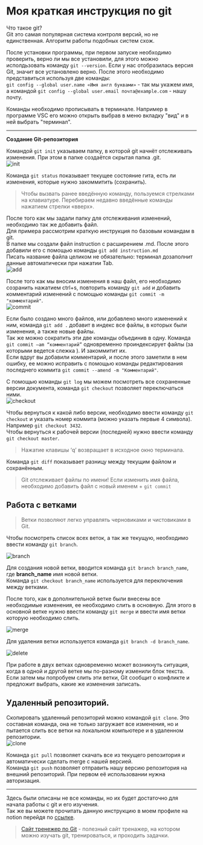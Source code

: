 # Моя краткая инструкция по git

Что такое git?  
Git это самая популярная система контроля версий, но не единственная. Алгоритм работы подобных систем схож.

После установки программы, при первом запуске необходимо проверить, верно ли мы все установили, для этого можно исполдьзовать команду `git --version`. Если у нас отобразилась версия Git, значит все установлено верно. После этого необходимо представиться используя две команды:  
`git config --global user.name «Имя англ буквами»` - так мы укажем имя,  а командой `git config --global user.email почта@example.com` - нашу почту.

Команды необходимо прописывать в терминале. Например в программе VSC его можно открыть выбрав в меню вкладку "вид" и в ней выбрать "терминал". 
****
**Создание Git-репозитория** 

Командой `git init` указываем папку, в которой git начнёт отслеживать изменения. При этом в папке создаётся скрытая папка .git.  
![init](https://i.postimg.cc/jjn48hn3/1.png)

Команда `git status` показывает текущее состояние гита, есть ли изменения, которые нужно закоммитить (сохранить).

>Чтобы вызвать ранее введённую команду, пользуемся стрелками на клавиатуре. Перебираем недавно введённые команды нажатием стрелки «вверх». 

После того как мы задали папку для отслеживания изменений, необходимо так же добавить файл.  
Для примера рассмотрим краткую инструкция по базовым командам в git.  
В папке мы создали файл instruction с расширением .md. После этого добавили его с помощью команды `git add instruction.md`  
Писать название файла целиком не обязательно: терминал дозаполнит данные автоматически при нажатии Tab.  
![add](https://i.postimg.cc/MpMBxpZv/2.png)

После того как мы вносим изменения в наш файл, его необходимо созранить нажатием ctrl+s, повторить команду `git add` и добавить комментарий изменений с помощью команды `git commit -m "комментарий"`.  
![commit](https://i.postimg.cc/zGgy62ph/3.png)   

Если было создано много файлов, или добавлено много изменений к ним, команда `git add .` добавит в индекс все файлы, в которых были изменения, а также новые файлы.  
Так же можно сократить эти две команды объединив в одну. Команда `git commit –am “комментарий”` одновременно проиндексирует файлы (за которыми ведется слежка ). И закоммитит их.  
Если вдруг вы добавили комментарий, и после этого заметили в нем ошибку, ее можно исправить с помощью команды редактирования последнего коммита `git commit --amend -m "Комментарий"`.

С помощью команды `git log` мы можем посмотреть все сохраненные версии документа, команда `git checkout` позволяет переключаться ними.   
![checkout](https://alexey-gb.notion.site/image/https%3A%2F%2Fs3-us-west-2.amazonaws.com%2Fsecure.notion-static.com%2F118768ad-14b7-41f8-a5d2-5c46a217b929%2FScreenshot_19.png?table=block&id=de7cbc9b-940d-4d78-8141-90d5e99a0ab0&spaceId=420e7e96-0936-4fa2-aca3-a807f3c60cc3&width=1590&userId=&cache=v2) 

Чтобы вернуться к какой либо версии, необходимо ввести команду `git checkout` и указать номер коммита (можно указать первые 4 символа). Например `git checkout 3432`.  
Чтобы вернуться к рабочей версии (последней) нужно ввести команду `git checkout master`.

>Нажатие клавишы ‘q’ возвращает в исходное окно терминала.

Команда `git diff` показывает разницу между текущим файлом и сохранённым. 

>Git отслеживает файлы по имени! 
Если изменить имя файла, необходимо добавить файл с новый именем + `git commit`

## Работа с ветками

 > Ветки позволяют легко управлять черновиками и чистовиками в Git.

 Чтобы посмотреть список всех веток, а так же текущую, необходимо ввести команду `git branch`.  

![branch](https://alexey-gb.notion.site/image/https%3A%2F%2Fs3-us-west-2.amazonaws.com%2Fsecure.notion-static.com%2F0945e9bb-c914-4b6c-bdea-4782441e58c7%2FScreenshot_26.png?table=block&id=d046e6de-79ff-4636-8f1e-3fa37e5d5923&spaceId=420e7e96-0936-4fa2-aca3-a807f3c60cc3&width=1130&userId=&cache=v2) 

 Для создания новой ветки, вводится команда `git branch branch_name`, где **branch_name** имя новой ветки.  
 Команда `git checkout branch_name` используется для переключения между ветками.

 После того, как в дополнительной ветке были внесены все необходимые изменения, ее необходимо слить в основную. Для этого в основной ветке нужно ввести команду `git merge` и ввести имя ветки которую необходимо слить.

 ![merge](https://alexey-gb.notion.site/image/https%3A%2F%2Fs3-us-west-2.amazonaws.com%2Fsecure.notion-static.com%2Fcac5f2e2-b824-4730-aa7e-da7004b9f145%2FScreenshot_27.png?table=block&id=3788aa69-ea89-4221-bfe9-9546bfd40bfc&spaceId=420e7e96-0936-4fa2-aca3-a807f3c60cc3&width=1060&userId=&cache=v2) 

 Для удаления ветки используется команда `git branch -d branch_name`.

 ![delete](https://alexey-gb.notion.site/image/https%3A%2F%2Fs3-us-west-2.amazonaws.com%2Fsecure.notion-static.com%2F4094fb7e-7e07-48a3-8ebd-5d8ce6b96de2%2FScreenshot_28.png?table=block&id=3112e71d-7ff3-4dee-9ec5-1a82d75987bd&spaceId=420e7e96-0936-4fa2-aca3-a807f3c60cc3&width=1060&userId=&cache=v2) 

 При работе в двух ветках одновременно может возникнуть ситуация, когда в одной и другой ветке мы по-разному изменили блок текста. Если затем мы попробуем слить эти ветки, Git сообщит о конфликте и предложит выбрать, какие же изменения записать.

 ## Удаленный репозиторий.

 Скопировать удаленный репозиторий можно командой `git clone`. Это составная команда, она не только загружает все изменения, но и пытается слить все ветки на локальном компьютере и в удаленном репозитории.  
 ![clone](https://alexey-gb.notion.site/image/https%3A%2F%2Fs3-us-west-2.amazonaws.com%2Fsecure.notion-static.com%2Ff4d2c8ad-7338-41c2-bf98-2a57c8ddc351%2FScreenshot_29.png?table=block&id=f908c11a-ac08-4a03-ab03-fbea8073fc43&spaceId=420e7e96-0936-4fa2-aca3-a807f3c60cc3&width=1470&userId=&cache=v2) 

Команда `git pull` позволяет скачать все из текущего репозитория и автоматически сделать merge с нашей версией.  
Команда `git push` позволяет отправить нашу версию репозитория на внешний репозиторий. При первом её использовании нужна авторизация.

---

Здесь были описаны не все команды, но их будет достаточно для начала работы с git и его изучения.  
Так же вы можете прочитать данную инструкцию в моем профиле на notion перейдя по [ссылке](https://alexey-gb.notion.site/91cf7bc4332d4bf08e0af3c4b6e64484).

>[Сайт тренежер по Git](https://learngitbranching.js.org/?locale=ru_RU) - полезный сайт тренажер, на котором можно изучать git, тренироваться, и проходить задачки.
